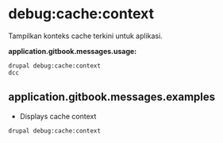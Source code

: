 # debug:cache:context
Tampilkan konteks cache terkini untuk aplikasi.

**application.gitbook.messages.usage:**
```
drupal debug:cache:context
dcc
```

## application.gitbook.messages.examples
* Displays cache context
```
drupal debug:cache:context
```
